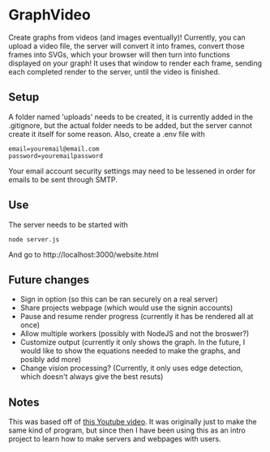 # GraphVideo
Create graphs from videos (and images eventually)!
Currently, you can upload a video file, the server will convert it into frames, convert those frames into SVGs, which your browser will then turn into functions displayed on your graph! It uses that window to render each frame, sending each completed render to the server, until the video is finished.

## Setup
A folder named 'uploads' needs to be created, it is currently added in the .gitignore, but the actual folder needs to be added, but the server cannot create it itself for some reason. Also, create a .env file with
```
email=youremail@email.com
password=youremailpassword
```
Your email account security settings may need to be lessened in order for emails to be sent through SMTP.

## Use
The server needs to be started with
```
node server.js
```
And go to http://localhost:3000/website.html
## Future changes
- Sign in option (so this can be ran securely on a real server)
- Share projects webpage (which would use the signin accounts)
- Pause and resume render progress (currently it has be rendered all at once)
- Allow multiple workers (possibly with NodeJS and not the broswer?)
- Customize output (currently it only shows the graph. In the future, I would like to show the equations needed to make the graphs, and posibly add more)
- Change vision processing? (Currently, it only uses edge detection, which doesn't always give the best resuts)

## Notes
This was based off of [this Youtube video](https://www.youtube.com/watch?v=BQvBq3K50u8&list=PLDBGIJ3hJ1-smfNoX4GzJlkfLLqSAcBuV&index=9).
It was originally just to make the same kind of program, but since then I have been using this as an intro project to learn how to make servers and webpages with users.
